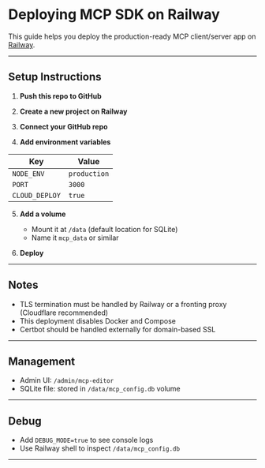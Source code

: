 # Deploying MCP SDK on Railway

This guide helps you deploy the production-ready MCP client/server app on [Railway](https://railway.app).

---

## Setup Instructions

1. **Push this repo to GitHub**

2. **Create a new project on Railway**

3. **Connect your GitHub repo**

4. **Add environment variables**

| Key           | Value         |
|---------------|---------------|
| `NODE_ENV`    | `production`  |
| `PORT`        | `3000`        |
| `CLOUD_DEPLOY`| `true`        |

5. **Add a volume**
   - Mount it at `/data` (default location for SQLite)
   - Name it `mcp_data` or similar

6. **Deploy**

---

## Notes

- TLS termination must be handled by Railway or a fronting proxy (Cloudflare recommended)
- This deployment disables Docker and Compose
- Certbot should be handled externally for domain-based SSL

---

## Management

- Admin UI: `/admin/mcp-editor`
- SQLite file: stored in `/data/mcp_config.db` volume

--- 

## Debug

- Add `DEBUG_MODE=true` to see console logs
- Use Railway shell to inspect `/data/mcp_config.db`

---
